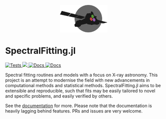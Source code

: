 <p align="center">
  <img width="30%" alt="BRImage" src="docs/src/assets/logo.svg">
</p>

# SpectralFitting.jl

<a href="https://github.com/fjebaker/SpectralFitting.jl/actions/workflows/test.yml">
<img alt="Tests" src="https://github.com/fjebaker/SpectralFitting.jl/actions/workflows/test.yml/badge.svg"/>
</a>

<a href="https://codecov.io/gh/fjebaker/SpectralFitting.jl" > 
 <img src="https://codecov.io/gh/fjebaker/SpectralFitting.jl/branch/main/graph/badge.svg?token=GU5IKBDUKU"/> 
</a>

<a href="https://github.com/fjebaker/SpectralFitting.jl/actions/workflows/docs.yml">
<img alt="Docs" src="https://github.com/fjebaker/SpectralFitting.jl/actions/workflows/docs.yml/badge.svg"/>
</a>

<a href="https://fjebaker.github.io/SpectralFitting.jl/dev/">
<img alt="Docs" src="https://img.shields.io/badge/docs-dev-blue.svg"/>
</a>

Spectral fitting routines and models with a focus on X-ray astronomy. This project is an attempt to modernise the field with new advancements in computational methods and statistical methods. SpectralFitting.jl aims to be extensible and reproducible, such that fits may be easily tailored to novel and specific problems, and easily verified by others.

See the [documentation](https://fjebaker.github.io/SpectralFitting.jl/dev/) for more. Please note that the documentation is heavily lagging behind features. PRs and issues are very welcome.

